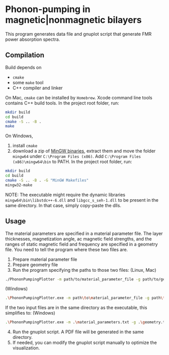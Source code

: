 # Phonon-pumping in magnetic|nonmagnetic bilayers
This program generates data file and gnuplot script that generate FMR power absorption spectra.

## Compilation
Build depends on 
* `cmake`
* some `make` tool
* C++ compiler and linker

On Mac, `cmake` can be installed by `Homebrew`. Xcode command line tools contains C++ build tools.
In the project root folder, run:
```sh
mkdir build
cd build
cmake -S .. -B .
make
```

On Windows, 
1. install `cmake`
2. download a zip of [MinGW binaries](https://github.com/niXman/mingw-builds-binaries/releases), extract them and move the folder `mingw64` under `C:\Program Files (x86)`. Add `C:\Program Files (x86)\mingw64\bin` to PATH.
In the project root folder, run:
```sh
mkdir build
cd build
cmake -S .. -B . -G "MinGW Makefiles"
mingw32-make
```
NOTE: The executable might require the dynamic libraries `mingw64\bin\libstdc++-6.dll` and `libgcc_s_seh-1.dll` to be present in the same directory. In that case, simply copy-paste the dlls.

## Usage
The material parameters are specified in a material parameter file. The layer thicknesses, magnetization angle, ac magnetic field strengths, and the ranges of static magnetic field and frequency are specified in a geometry file. You need to tell the program where these two files are.

1. Prepare material parameter file
2. Prepare geometry file
3. Run the program specifying the paths to those two files:
(Linux, Mac)
```sh
./PhononPumpingPlotter -m path/to/material_parameter_file -g path/to/geometry_file
```
(Windows)
```sh
.\PhononPumpingPlotter.exe -m path\to\material_parameter_file -g path\to\geometry_file
```
If the two input files are in the same directory as the executable, this simplifies to:
(Windows)
```sh
.\PhononPumpingPlotter.exe -m .\material_parameters.txt -g .\geometry.txt
```
4. Run the gnuplot script. A PDF file will be generated in the same directory.
5. If needed, you can modify the gnuplot script manually to optimize the visualization.
